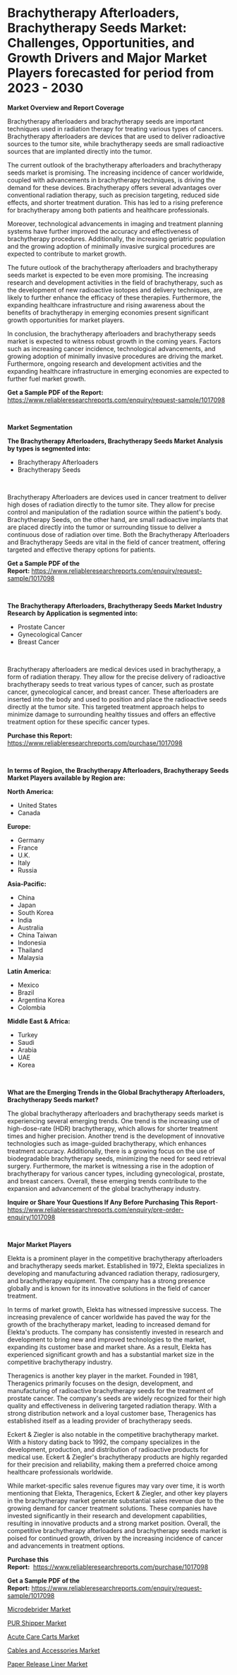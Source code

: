<p><h1>Brachytherapy Afterloaders, Brachytherapy Seeds Market: Challenges, Opportunities, and Growth Drivers and Major Market Players forecasted for period from 2023 - 2030</h1></p><p><strong>Market Overview and Report Coverage</strong></p>
<p><p>Brachytherapy afterloaders and brachytherapy seeds are important techniques used in radiation therapy for treating various types of cancers. Brachytherapy afterloaders are devices that are used to deliver radioactive sources to the tumor site, while brachytherapy seeds are small radioactive sources that are implanted directly into the tumor.</p><p>The current outlook of the brachytherapy afterloaders and brachytherapy seeds market is promising. The increasing incidence of cancer worldwide, coupled with advancements in brachytherapy techniques, is driving the demand for these devices. Brachytherapy offers several advantages over conventional radiation therapy, such as precision targeting, reduced side effects, and shorter treatment duration. This has led to a rising preference for brachytherapy among both patients and healthcare professionals.</p><p>Moreover, technological advancements in imaging and treatment planning systems have further improved the accuracy and effectiveness of brachytherapy procedures. Additionally, the increasing geriatric population and the growing adoption of minimally invasive surgical procedures are expected to contribute to market growth.</p><p>The future outlook of the brachytherapy afterloaders and brachytherapy seeds market is expected to be even more promising. The increasing research and development activities in the field of brachytherapy, such as the development of new radioactive isotopes and delivery techniques, are likely to further enhance the efficacy of these therapies. Furthermore, the expanding healthcare infrastructure and rising awareness about the benefits of brachytherapy in emerging economies present significant growth opportunities for market players.</p><p>In conclusion, the brachytherapy afterloaders and brachytherapy seeds market is expected to witness robust growth in the coming years. Factors such as increasing cancer incidence, technological advancements, and growing adoption of minimally invasive procedures are driving the market. Furthermore, ongoing research and development activities and the expanding healthcare infrastructure in emerging economies are expected to further fuel market growth.</p></p>
<p><strong>Get a Sample PDF of the Report:</strong> <a href="https://www.reliableresearchreports.com/enquiry/request-sample/1017098">https://www.reliableresearchreports.com/enquiry/request-sample/1017098</a></p>
<p>&nbsp;</p>
<p><strong>Market Segmentation</strong></p>
<p><strong>The Brachytherapy Afterloaders, Brachytherapy Seeds Market Analysis by types is segmented into:</strong></p>
<p><ul><li>Brachytherapy Afterloaders</li><li>Brachytherapy Seeds</li></ul></p>
<p>&nbsp;</p>
<p><p>Brachytherapy Afterloaders are devices used in cancer treatment to deliver high doses of radiation directly to the tumor site. They allow for precise control and manipulation of the radiation source within the patient's body. Brachytherapy Seeds, on the other hand, are small radioactive implants that are placed directly into the tumor or surrounding tissue to deliver a continuous dose of radiation over time. Both the Brachytherapy Afterloaders and Brachytherapy Seeds are vital in the field of cancer treatment, offering targeted and effective therapy options for patients.</p></p>
<p><strong>Get a Sample PDF of the Report:</strong>&nbsp;<a href="https://www.reliableresearchreports.com/enquiry/request-sample/1017098">https://www.reliableresearchreports.com/enquiry/request-sample/1017098</a></p>
<p>&nbsp;</p>
<p><strong>The Brachytherapy Afterloaders, Brachytherapy Seeds Market Industry Research by Application is segmented into:</strong></p>
<p><ul><li>Prostate Cancer</li><li>Gynecological Cancer</li><li>Breast Cancer</li></ul></p>
<p>&nbsp;</p>
<p><p>Brachytherapy afterloaders are medical devices used in brachytherapy, a form of radiation therapy. They allow for the precise delivery of radioactive brachytherapy seeds to treat various types of cancer, such as prostate cancer, gynecological cancer, and breast cancer. These afterloaders are inserted into the body and used to position and place the radioactive seeds directly at the tumor site. This targeted treatment approach helps to minimize damage to surrounding healthy tissues and offers an effective treatment option for these specific cancer types.</p></p>
<p><strong>Purchase this Report:</strong>&nbsp; <a href="https://www.reliableresearchreports.com/purchase/1017098">https://www.reliableresearchreports.com/purchase/1017098</a></p>
<p>&nbsp;</p>
<p><strong>In terms of Region, the Brachytherapy Afterloaders, Brachytherapy Seeds Market Players available by Region are:</strong></p>
<p>
    <p> <strong> North America: </strong>
        <ul>
            <li>United States</li>
            <li>Canada</li>
        </ul>
        </p> 
    <p> <strong> Europe: </strong>
        <ul>
            <li>Germany</li>
            <li>France</li>
            <li>U.K.</li>
            <li>Italy</li>
            <li>Russia</li>
        </ul>
        </p> 
    <p> <strong> Asia-Pacific: </strong>
        <ul>
            <li>China</li>
            <li>Japan</li>
            <li>South Korea</li>
            <li>India</li>
            <li>Australia</li>
            <li>China Taiwan</li>
            <li>Indonesia</li>
            <li>Thailand</li>
            <li>Malaysia</li>
        </ul>
        </p> 
    <p> <strong> Latin America: </strong>
        <ul>
            <li>Mexico</li>
            <li>Brazil</li>
            <li>Argentina Korea</li>
            <li>Colombia</li>
        </ul>
        </p> 
    <p> <strong> Middle East & Africa: </strong>
        <ul>
            <li>Turkey</li>
            <li>Saudi</li>
            <li>Arabia</li>
            <li>UAE</li>
            <li>Korea</li>
        </ul>
    </p>
    </p>
<p>&nbsp;</p>
<p><strong>What are the Emerging Trends in the Global Brachytherapy Afterloaders, Brachytherapy Seeds market?</strong></p>
<p><p>The global brachytherapy afterloaders and brachytherapy seeds market is experiencing several emerging trends. One trend is the increasing use of high-dose-rate (HDR) brachytherapy, which allows for shorter treatment times and higher precision. Another trend is the development of innovative technologies such as image-guided brachytherapy, which enhances treatment accuracy. Additionally, there is a growing focus on the use of biodegradable brachytherapy seeds, minimizing the need for seed retrieval surgery. Furthermore, the market is witnessing a rise in the adoption of brachytherapy for various cancer types, including gynecological, prostate, and breast cancers. Overall, these emerging trends contribute to the expansion and advancement of the global brachytherapy industry.</p></p>
<p><strong>Inquire or Share Your Questions If Any Before Purchasing This Report</strong>- <a href="https://www.reliableresearchreports.com/enquiry/pre-order-enquiry/1017098">https://www.reliableresearchreports.com/enquiry/pre-order-enquiry/1017098</a></p>
<p>&nbsp;</p>
<p><strong>Major Market Players</strong></p>
<p><p>Elekta is a prominent player in the competitive brachytherapy afterloaders and brachytherapy seeds market. Established in 1972, Elekta specializes in developing and manufacturing advanced radiation therapy, radiosurgery, and brachytherapy equipment. The company has a strong presence globally and is known for its innovative solutions in the field of cancer treatment.</p><p>In terms of market growth, Elekta has witnessed impressive success. The increasing prevalence of cancer worldwide has paved the way for the growth of the brachytherapy market, leading to increased demand for Elekta's products. The company has consistently invested in research and development to bring new and improved technologies to the market, expanding its customer base and market share. As a result, Elekta has experienced significant growth and has a substantial market size in the competitive brachytherapy industry.</p><p>Theragenics is another key player in the market. Founded in 1981, Theragenics primarily focuses on the design, development, and manufacturing of radioactive brachytherapy seeds for the treatment of prostate cancer. The company's seeds are widely recognized for their high quality and effectiveness in delivering targeted radiation therapy. With a strong distribution network and a loyal customer base, Theragenics has established itself as a leading provider of brachytherapy seeds.</p><p>Eckert & Ziegler is also notable in the competitive brachytherapy market. With a history dating back to 1992, the company specializes in the development, production, and distribution of radioactive products for medical use. Eckert & Ziegler's brachytherapy products are highly regarded for their precision and reliability, making them a preferred choice among healthcare professionals worldwide.</p><p>While market-specific sales revenue figures may vary over time, it is worth mentioning that Elekta, Theragenics, Eckert & Ziegler, and other key players in the brachytherapy market generate substantial sales revenue due to the growing demand for cancer treatment solutions. These companies have invested significantly in their research and development capabilities, resulting in innovative products and a strong market position. Overall, the competitive brachytherapy afterloaders and brachytherapy seeds market is poised for continued growth, driven by the increasing incidence of cancer and advancements in treatment options.</p></p>
<p><strong>Purchase this Report:</strong>&nbsp;&nbsp;<a href="https://www.reliableresearchreports.com/purchase/1017098">https://www.reliableresearchreports.com/purchase/1017098</a></p>
<p></p>
<p><strong>Get a Sample PDF of the Report:</strong>&nbsp;<a href="https://www.reliableresearchreports.com/enquiry/request-sample/1017098">https://www.reliableresearchreports.com/enquiry/request-sample/1017098</a></p>
<p><p><a href="https://www.reportprime.com/microdebrider-r9356">Microdebrider Market</a></p><p><a href="https://www.linkedin.com/pulse/pur-shipper-market-size-share-amp-trends-analysis-report-bclye/">PUR Shipper Market</a></p><p><a href="https://www.reportprime.com/acute-care-carts-r9354">Acute Care Carts Market</a></p><p><a href="https://medium.com/@joannebell6556/cables-and-accessories-market-size-growth-forecast-2023-2030-36497216f4ff">Cables and Accessories Market</a></p><p><a href="https://www.linkedin.com/pulse/paper-release-liner-market-challenges-opportunities-growth-vqk3e/">Paper Release Liner Market</a></p></p>